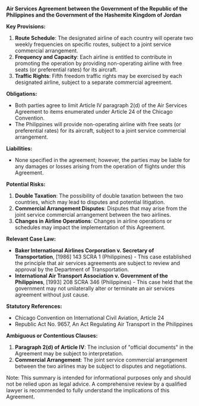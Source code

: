 **Air Services Agreement between the Government of the Republic of the Philippines and the Government of the Hashemite Kingdom of Jordan**

**Key Provisions:**

1. **Route Schedule**: The designated airline of each country will operate two weekly frequencies on specific routes, subject to a joint service commercial arrangement.
2. **Frequency and Capacity**: Each airline is entitled to contribute in promoting the operation by providing non-operating airline with free seats (or preferential rates) for its aircraft.
3. **Traffic Rights**: Fifth freedom traffic rights may be exercised by each designated airline, subject to a separate commercial agreement.

**Obligations:**

* Both parties agree to limit Article IV paragraph 2(d) of the Air Services Agreement to items enumerated under Article 24 of the Chicago Convention.
* The Philippines will provide non-operating airline with free seats (or preferential rates) for its aircraft, subject to a joint service commercial arrangement.

**Liabilities:**

* None specified in the agreement; however, the parties may be liable for any damages or losses arising from the operation of flights under this Agreement.

**Potential Risks:**

1. **Double Taxation**: The possibility of double taxation between the two countries, which may lead to disputes and potential litigation.
2. **Commercial Arrangement Disputes**: Disputes that may arise from the joint service commercial arrangement between the two airlines.
3. **Changes in Airline Operations**: Changes in airline operations or schedules may impact the implementation of this Agreement.

**Relevant Case Law:**

* **Baker International Airlines Corporation v. Secretary of Transportation**, [1986] 143 SCRA 1 (Philippines) - This case established the principle that air services agreements are subject to review and approval by the Department of Transportation.
* **International Air Transport Association v. Government of the Philippines**, [1993] 208 SCRA 346 (Philippines) - This case held that the government may not unilaterally alter or terminate an air services agreement without just cause.

**Statutory References:**

* Chicago Convention on International Civil Aviation, Article 24
* Republic Act No. 9657, An Act Regulating Air Transport in the Philippines

**Ambiguous or Contentious Clauses:**

1. **Paragraph 2(d) of Article IV**: The inclusion of "official documents" in the Agreement may be subject to interpretation.
2. **Commercial Arrangement**: The joint service commercial arrangement between the two airlines may be subject to disputes and negotiations.

Note: This summary is intended for informational purposes only and should not be relied upon as legal advice. A comprehensive review by a qualified lawyer is recommended to fully understand the implications of this Agreement.